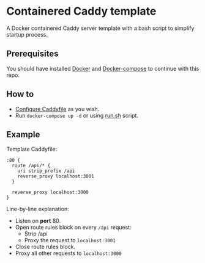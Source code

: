 # Containered Caddy template

A Docker containered Caddy server template with a bash script to simplify startup process.

## Prerequisites

You should have installed [Docker](https://docs.docker.com/get-docker/) and [Docker-compose](https://docs.docker.com/compose/install/) to continue with this repo.

## How to

- [Configure Caddyfile](https://caddyserver.com/docs/caddyfile) as you wish.
- Run `docker-compose up -d` or using [run.sh](./run.sh) script.


## Example

Template Caddyfile:

```
:80 {
  route /api/* {
    uri strip_prefix /api
    reverse_proxy localhost:3001
  }

  reverse_proxy localhost:3000
}
```

Line-by-line explanation:

- Listen on **port** 80.
- Open route rules block on every `/api` request:
  - Strip /api
  - Proxy the request to `localhost:3001`
- Close route rules block.
- Proxy all other requests to `localhost:3000`